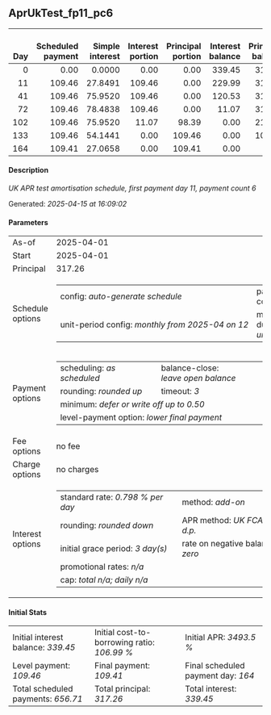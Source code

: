 <h2>AprUkTest_fp11_pc6</h2><table><thead style="vertical-align: bottom;"><th style="text-align: right;">Day</th><th style="text-align: right;">Scheduled payment</th><th style="text-align: right;">Simple interest</th><th style="text-align: right;">Interest portion</th><th style="text-align: right;">Principal portion</th><th style="text-align: right;">Interest balance</th><th style="text-align: right;">Principal balance</th><th style="text-align: right;">Total simple interest</th><th style="text-align: right;">Total interest</th><th style="text-align: right;">Total principal</th></thead><tr style="text-align: right;"><td class="ci00">0</td><td class="ci01" style="white-space: nowrap;">0.00</td><td class="ci02">0.0000</td><td class="ci03">0.00</td><td class="ci04">0.00</td><td class="ci05">339.45</td><td class="ci06">317.26</td><td class="ci07">0.0000</td><td class="ci08">0.00</td><td class="ci09">0.00</td></tr><tr style="text-align: right;"><td class="ci00">11</td><td class="ci01" style="white-space: nowrap;">109.46</td><td class="ci02">27.8491</td><td class="ci03">109.46</td><td class="ci04">0.00</td><td class="ci05">229.99</td><td class="ci06">317.26</td><td class="ci07">27.8491</td><td class="ci08">109.46</td><td class="ci09">0.00</td></tr><tr style="text-align: right;"><td class="ci00">41</td><td class="ci01" style="white-space: nowrap;">109.46</td><td class="ci02">75.9520</td><td class="ci03">109.46</td><td class="ci04">0.00</td><td class="ci05">120.53</td><td class="ci06">317.26</td><td class="ci07">103.8011</td><td class="ci08">218.92</td><td class="ci09">0.00</td></tr><tr style="text-align: right;"><td class="ci00">72</td><td class="ci01" style="white-space: nowrap;">109.46</td><td class="ci02">78.4838</td><td class="ci03">109.46</td><td class="ci04">0.00</td><td class="ci05">11.07</td><td class="ci06">317.26</td><td class="ci07">182.2849</td><td class="ci08">328.38</td><td class="ci09">0.00</td></tr><tr style="text-align: right;"><td class="ci00">102</td><td class="ci01" style="white-space: nowrap;">109.46</td><td class="ci02">75.9520</td><td class="ci03">11.07</td><td class="ci04">98.39</td><td class="ci05">0.00</td><td class="ci06">218.87</td><td class="ci07">258.2369</td><td class="ci08">339.45</td><td class="ci09">98.39</td></tr><tr style="text-align: right;"><td class="ci00">133</td><td class="ci01" style="white-space: nowrap;">109.46</td><td class="ci02">54.1441</td><td class="ci03">0.00</td><td class="ci04">109.46</td><td class="ci05">0.00</td><td class="ci06">109.41</td><td class="ci07">312.3810</td><td class="ci08">339.45</td><td class="ci09">207.85</td></tr><tr style="text-align: right;"><td class="ci00">164</td><td class="ci01" style="white-space: nowrap;">109.41</td><td class="ci02">27.0658</td><td class="ci03">0.00</td><td class="ci04">109.41</td><td class="ci05">0.00</td><td class="ci06">0.00</td><td class="ci07">339.4469</td><td class="ci08">339.45</td><td class="ci09">317.26</td></tr></table><p><h4>Description</h4><i>UK APR test amortisation schedule, first payment day 11, payment count 6</i></p><p>Generated: <i>2025-04-15 at 16:09:02</i></p><h4>Parameters</h4><table><tr><td>As-of</td><td>2025-04-01</td></tr><tr><td>Start</td><td>2025-04-01</td></tr><tr><td>Principal</td><td>317.26</td></tr><tr><td>Schedule options</td><td><table><tr><td>config: <i>auto-generate schedule</i></td><td>payment count: <i>6</i></td></tr><tr><td style="white-space: nowrap;">unit-period config: <i>monthly from 2025-04 on 12</i></td><td>max duration: <i>unlimited</i></td></tr></table></td></tr><tr><td>Payment options</td><td><table><tr><td>scheduling: <i>as scheduled</i></td><td>balance-close: <i>leave&nbsp;open&nbsp;balance</i></td></tr><tr><td>rounding: <i>rounded up</i></td><td>timeout: <i>3</i></td></tr><tr><td colspan='2'>minimum: <i>defer&nbsp;or&nbsp;write&nbsp;off&nbsp;up&nbsp;to&nbsp;0.50</i></td></tr><tr><td colspan='2'>level-payment option: <i>lower&nbsp;final&nbsp;payment</i></td></tr></table></td></tr><tr><td>Fee options</td><td>no fee</td></tr><tr><td>Charge options</td><td>no charges</td></tr><tr><td>Interest options</td><td><table><tr><td>standard rate: <i>0.798 % per day</i></td><td>method: <i>add-on</i></td></tr><tr><td>rounding: <i>rounded down</i></td><td>APR method: <i>UK FCA to 1 d.p.</i></td></tr><tr><td>initial grace period: <i>3 day(s)</i></td><td>rate on negative balance: <i>zero</i></td></tr><tr><td colspan="2">promotional rates: <i><i>n/a</i></i></td></tr><tr><td colspan="2">cap: <i>total <i>n/a</i>; daily <i>n/a</i></td></tr></table></td></tr></table><h4>Initial Stats</h4><table><tr><td>Initial interest balance: <i>339.45</i></td><td>Initial cost-to-borrowing ratio: <i>106.99 %</i></td><td>Initial APR: <i>3493.5 %</i></td></tr><tr><td>Level payment: <i>109.46</i></td><td>Final payment: <i>109.41</i></td><td>Final scheduled payment day: <i>164</i></td></tr><tr><td>Total scheduled payments: <i>656.71</i></td><td>Total principal: <i>317.26</i></td><td>Total interest: <i>339.45</i></td></tr></table>